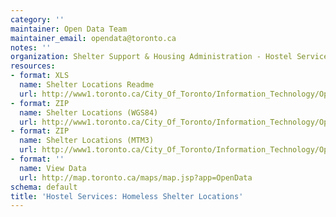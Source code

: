 ```yaml
---
category: ''
maintainer: Open Data Team
maintainer_email: opendata@toronto.ca
notes: ''
organization: Shelter Support & Housing Administration - Hostel Services
resources:
- format: XLS
  name: Shelter Locations Readme
  url: http://www1.toronto.ca/City_Of_Toronto/Information_Technology/Open_Data/Data_Sets/Assets/Files/Shelter_Locations_Readme.xls
- format: ZIP
  name: Shelter Locations (WGS84)
  url: http://www1.toronto.ca/City_Of_Toronto/Information_Technology/Open_Data/Data_Sets/Assets/Files/shelters_wgs84_Feb_2012.zip
- format: ZIP
  name: Shelter Locations (MTM3)
  url: http://www1.toronto.ca/City_Of_Toronto/Information_Technology/Open_Data/Data_Sets/Assets/Files/shelters_mtm3_feb_2012.zip
- format: ''
  name: View Data
  url: http://map.toronto.ca/maps/map.jsp?app=OpenData
schema: default
title: 'Hostel Services: Homeless Shelter Locations'
---
```

